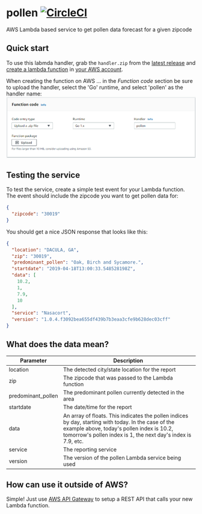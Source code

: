 # pollen [![CircleCI](https://circleci.com/gh/danesparza/pollen.svg?style=shield)](https://circleci.com/gh/danesparza/pollen)
AWS Lambda based service to get pollen data forecast for a given zipcode

## Quick start
To use this labmda handler, grab the `handler.zip` from the [latest release](https://github.com/danesparza/pollen/releases/latest) and [create a lambda function](https://docs.aws.amazon.com/lambda/latest/dg/lambda-app.html#lambda-app-upload-deployment-pkg) in [your AWS account](https://console.aws.amazon.com/lambda/home).  

When creating the function on AWS ... in the *Function code* section be sure to upload the handler, select the 'Go' runtime, and select 'pollen' as the handler name:
![Screenshot of lambda creation in AWS console](lambda_setup.png?raw=true)

## Testing the service
To test the service, create a simple test event for your Lambda function.  The event should include the zipcode you want to get pollen data for:
```json
{
  "zipcode": "30019"
}
```

You should get a nice JSON response that looks like this:
```json
{
  "location": "DACULA, GA",
  "zip": "30019",
  "predominant_pollen": "Oak, Birch and Sycamore.",
  "startdate": "2019-04-18T13:00:33.548528198Z",
  "data": [
    10.2,
    1,
    7.9,
    10
  ],
  "service": "Nasacort",
  "version": "1.0.4.f3092bea655df439b7b3eaa3cfe9b628dec03cff"
}
```

## What does the data mean?
Parameter          | Description
----------         | -----------
location           | The detected city/state location for the report
zip                | The zipcode that was passed to the Lambda function
predominant_pollen | The predominant pollen currently detected in the area
startdate          | The date/time for the report
data               | An array of floats.  This indicates the pollen indices by day, starting with today.  In the case of the example above, today's pollen index is 10.2, tomorrow's pollen index is 1, the next day's index is 7.9, etc.  
service            | The reporting service
version            | The version of the pollen Lambda service being used

## How can use it outside of AWS?
Simple!  Just use [AWS API Gateway](https://docs.aws.amazon.com/apigateway/latest/developerguide/set-up-lambda-integrations.html) to setup a REST API that calls your new Lambda function.
